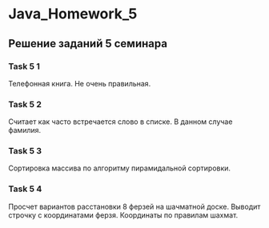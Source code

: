 # Java_Homework_5

## Решение заданий 5 семинара

### Task 5 1

Телефонная книга. Не очень правильная.

### Task 5 2

Считает как часто встречается слово в списке. В данном случае фамилия.

### Task 5 3

Сортировка массива по алгоритму пирамидальной сортировки.

### Task 5 4

Просчет вариантов расстановки 8 ферзей на шачматной доске.
Выводит строчку с координатами ферзя. Координаты по правилам шахмат.
